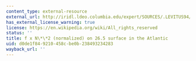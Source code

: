 ```yaml
---
content_type: external-resource
external_url: http://iridl.ldeo.columbia.edu/expert/SOURCES/.LEVITUS94/.ANNUAL/potdens/potdens/Z/partial[Z]regridLinear/Y/sind/mul/2./mul/7.2700001E-05/mul/0.002/div/500/mul/9.9999997E-05/div/exch/Z/0.0265/toS/figviewer.html?my.help=more+options&map.Y.units=degree_north&map.Y.plotlast=90N&map.url=DATA++-1+-.8+-.6+-.4+-.2+.2+.4+.6+.8+1+VALUES+X+Y+fig-+contours+land+-fig&map.domain=+%7B+X+260.+400.+plotrange+Y+-90+90+plotrange+%7D&map.domainparam=+/plotaxislength+700+psdef+/plotborder+72+psdef+/XOVY+null+psdef&map.zoom=Zoom&map.Y.plotfirst=90S&map.X.plotfirst=100W&map.X.units=degree_east&map.X.modulus=360&map.X.plotlast=40E&map.aprod.plotfirst=-1&map.aprod.units=1000+kilogram+meter-4&map.aprod.plotlast=1&map.plotaxislength=700&map.plotborder=72&map.fnt=Helvetica&map.fntsze=16&map.XOVY=auto&map.color_smoothing=1&map.iftime=25&map.mftime=25&map.fftime=200
has_external_license_warning: true
license: https://en.wikipedia.org/wiki/All_rights_reserved
status: ''
title: f x N\*\*2 (normalized) on 26.5 surface in the Atlantic
uid: d0de1f84-9210-458c-be0b-238493234283
wayback_url: ''
---
```

